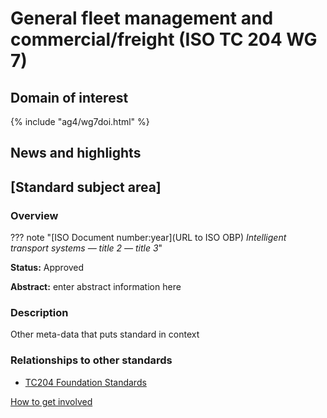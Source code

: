 # General fleet management and commercial/freight (ISO TC 204 WG 7)

## Domain of interest
<!-- Domain of interest
		Do not change the following file reference. It aligns with this WG's respective domain of interest definition contained in TC204's Strategic Business Plan as approved by ISO.
-->

{% include "ag4/wg7doi.html" %}

## News and highlights
<!-- News and highlights (optional)
	Refer docs\wg1\index.md for an example of how to include & format any desired WG news & highlights content. Add content AFTER inserting a new line below this comment. 
-->

<!-- 
	The content below is distilled from the respective WG section in "JSAE ITS Standardization Activities of ISO/TC204 - 2024" and is intended as an initial example only for future editing by the repsective WG.
-->

## [Standard subject area]
<!-- Standard subject area
	Edit the ## [header title] above to contextualise the respective group of standards listed below.
-->

### Overview
<!-- Overview (optional)
  Provide an overview of the subject area and associated group of standards. 
 -->

<!-- For each standard
  Copy
    from this comment
      to
    <!-- End Standard -->

??? note "[ISO Document number:year](URL to ISO OBP) _Intelligent transport systems — title 2 — title 3_"
<!-- edit document reference information
  retain: ??? note "", [], () and _ _
-->

**Status:** Approved
<!-- Copy relevant status line from the following list: 
  Approved
  Approved **(under revision)**{style="color: red;"} 
-->

**Abstract:** enter abstract information here

### Description

Other meta-data that puts standard in context

### Relationships to other standards
<!-- Relationships to other standards
  e.g., list Normative references and comm stack references
  PLEASE retain the link to "TC204 Foundational Standards" as the first relationship in the list below 
-->

* [TC204 Foundation Standards](../foundational.md)

<!-- End Standard -->

<!-- End subject area
	To start a new standard subject area, copy / paste lines including 
		 ## [Standard subject area] above
		  and
     this line -->

[How to get involved](../contact.md)
